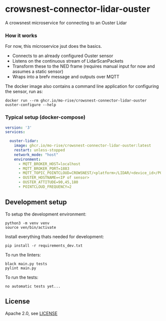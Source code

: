 # crowsnest-connector-lidar-ouster
A crowsnest microservice for connecting to an Ouster Lidar

### How it works

For now, this microservice jsut does the basics.
* Connects to an already configured Ouster sensor
* Listens on the continuous stream of LidarScanPackets
* Transform these to the NED frame (requires manual input for now and assumes a static sensor)
* Wraps into a brefv message and outputs over MQTT

The docker image also contains a command line application for configuring the sensor, run as:
```
docker run --rm ghcr.io/mo-rise/crowsnest-connector-lidar-ouster ouster-configure --help
```

### Typical setup (docker-compose)

```yaml
version: '3'
services:

  ouster-lidar:
    image: ghcr.io/mo-rise/crowsnest-connector-lidar-ouster:latest
    restart: unless-stopped
    network_mode: "host"
    environment:
      - MQTT_BROKER_HOST=localhost
      - MQTT_BROKER_PORT=1883
      - MQTT_TOPIC_POINTCLOUD=CROWSNEST/<platform>/LIDAR/<device_id>/POINTCLOUD
      - OUSTER_HOSTNAME=<IP of sensor>
      - OUSTER_ATTITUDE=90,45,180
      - POINTCLOUD_FREQUENCY=2
```



## Development setup
To setup the development environment:

    python3 -m venv venv
    source ven/bin/activate

Install everything thats needed for development:

    pip install -r requirements_dev.txt

To run the linters:

    black main.py tests
    pylint main.py

To run the tests:

    no automatic tests yet...

## License
Apache 2.0, see [LICENSE](./LICENSE)
